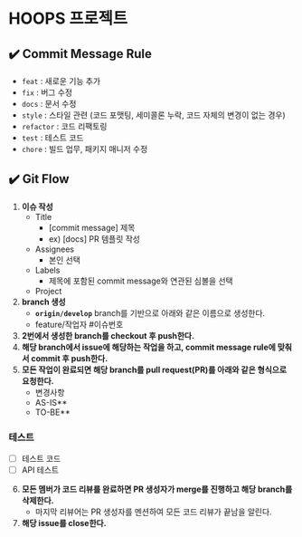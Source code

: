 # HOOPS 프로젝트

## ✔️ Commit Message Rule

- `feat` : 새로운 기능 추가
- `fix` : 버그 수정
- `docs` : 문서 수정
- `style` : 스타일 관련 (코드 포맷팅, 세미콜론 누락, 코드 자체의 변경이 없는 경우)
- `refactor` : 코드 리팩토링
- `test` : 테스트 코드
- `chore` : 빌드 업무, 패키지 매니저 수정

## ✔️ Git Flow

1. **이슈 작성**
    - Title
        - [commit message] 제목
        - ex) [docs] PR 템플릿 작성
    - Assignees
        - 본인 선택
    - Labels
        - 제목에 포함된 commit message와 연관된 심볼을 선택
    - Project
2. **branch 생성**
    - **`origin/develop`** branch를 기반으로 아래와 같은 이름으로 생성한다.
    - feature/작업자 #이슈번호
3. **2번에서 생성한 branch를 checkout 후 push한다.**
4. **해당 branch에서 issue에 해당하는 작업을 하고, commit message rule에 맞춰서 commit 후 push한다.**
5. **모든 작업이 완료되면 해당 branch를 pull request(PR)를 아래와 같은 형식으로 요청한다.**
    - 변경사항
    <!-- 이 PR에서 어떤점들이 변경되었는지 기술  -->
    - AS-IS**
    - TO-BE**

### 테스트
<!-- 본 변경사항이 테스트가 되었는지 기술해주세요 --> 
- [ ] 테스트 코드
- [ ] API 테스트 
6. **모든 멤버가 코드 리뷰를 완료하면 PR 생성자가 merge를 진행하고 해당 branch를 삭제한다.**
    - 마지막 리뷰어는 PR 생성자를 멘션하여 모든 코드 리뷰가 끝남을 알린다.
7. **해당 issue를 close한다.**
